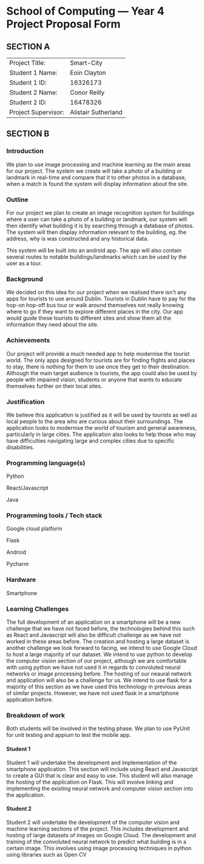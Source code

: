# School of Computing &mdash; Year 4 Project Proposal Form

## SECTION A

|                     |                     |
|---------------------|---------------------|
|Project Title:       | Smart-City          |
|Student 1 Name:      | Eoin Clayton        |
|Student 1 ID:        | 16326173            |
|Student 2 Name:      | Conor Reilly        |
|Student 2 ID:        | 16478326            |
|Project Supervisor:  | Alistair Sutherland |


## SECTION B


### Introduction


We plan to use image processing and machine learning as the main areas for our project. The system we create will take a photo of a building or landmark in real-time and compare that it to other photos in a database, when a match is found the system will display information about the site.


### Outline


For our project we plan to create an image recognition system for buildings where a user can take a photo of a building or landmark, our system will then identify what building it is by searching through a database of photos. The system will then display information relevant to the building, eg. the address, why is was constructed and any historical data. 

This system will be built into an android app. The app will also contain several routes to notable buildings/landmarks which can be used by the user as a tour.

### Background


We decided on this idea for our project when we realised there isn't any apps for tourists to use around Dublin. Tourists in Dublin have to pay for the hop-on hop-off bus tour or walk around themselves not really knowing where to go if they want to explore different places in the city. Our app would guide these tourists to different sites and show them all the information they need about the site.

### Achievements


Our project will provide a much needed app to help modernise the tourist world. The only apps designed for tourists are for finding flights and places to stay, there is nothing for them to use once they get to their destination. Although the main target audience is tourists, the app could also be used by people with impaired vision, students or anyone that wants to educate themselves further on their local sites.

### Justification

We believe this application is justified as it will be used by tourists as well as local people to the area who are curious about their surroundings. The application looks to modernise the world of tourism and general awareness, particularly in large cities. The application also looks to help those who may have difficulties navigating large and complex cities due to specific disabilities.

### Programming language(s)


Python

React/Javascript

Java


### Programming tools / Tech stack


Google cloud platform

Flask

Android

Pycharm

### Hardware

Smartphone


### Learning Challenges

The full development of an application on a smartphone will be a new challenge that we have not faced before, the technologies behind this such as React and Javascript will also be difficult challenge as we have not worked in these areas before. The creation and hosting a large dataset is another challenge we look forward to facing, we intend to use Google Cloud to host a large majority of our dataset. We intend to use python to develop the computer vision section of our project, although we are comfortable with using python we have not used it in regards to convoluted neural networks or image processing before. The hosting of our neaural network and application will also be a challenge for us. We intend to use flask for a majority of this section as we have used this technology in previous areas of similar projects. However, we have not used flask in a smartphone application before.

### Breakdown of work

Both students will be involved in the testing phase. We plan to use PyUnit for unit testing and appium to test the mobile app.

#### Student 1

Student 1 will undertake the development and implementation of the smartphone application. This section will include using React and Javascript to create a GUI that is clear and easy to use. This student will also manage the hosting of the application on Flask. This will involve linking and implementing the existing neural network and computer vision section into the application. 

#### Student 2

Student 2 will undertake the development of the computer vision and machine learning sections of the project. This includes development and hosting of large datasets of images on Google Cloud. The development and training of the convoluted neural network to predict what building is in a certain image. This involves using image processing techniques in python using libraries such as Open CV

